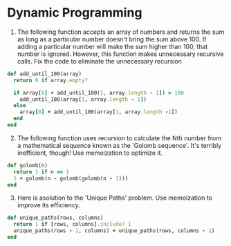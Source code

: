 # Dynamic Programming

1. The following function accepts an array of numbers and returns the sum as long as a particular number doesn't bring the sum above 100. If adding a particular number will make the sum higher than 100, that number is ignored. However, this function makes unnecessary recursive calls. Fix the code to eliminate the unnecessary recursion
``` ruby
def add_until_100(array)
  return 0 if array.empty?

  if array[0] + add_until_100(1, array.length - 1]) > 100
    add_until_100(array[1, array.length - 1])
  else
    array[0] + add_until_100(array[1, array.length -1])
  end
end
```


2. The following function uses recursion to calculate the Nth number from a mathematical sequence known as the 'Golomb sequence'. It's terribly inefficient, though! Use memoization to optimize it.
``` ruby
def golomb(n)
  return 1 if n == 1
  1 + golomb(n - golomb(golomb(n - 1)))
end
```


3. Here is asolution to the 'Unique Paths' problem. Use memoization to improve its efficiency.
``` ruby
def unique_paths(rows, columns)
  return 1 if [rows, columns].include? 1
  unique_paths(rows - 1, columns) + unique_paths(rows, columns - 1)
end
```

